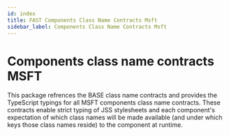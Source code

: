 ```yaml
---
id: index
title: FAST Components Class Name Contracts Msft
sidebar_label: Components Class Name Contracts Msft
---
```


# Components class name contracts MSFT

This package refrences the BASE class name contracts and provides the TypeScript typings for all MSFT components class name contracts. These contracts enable strict typing of JSS stylesheets and each component's expectation of which class names will be made available (and under which keys those class names reside) to the component at runtime.
